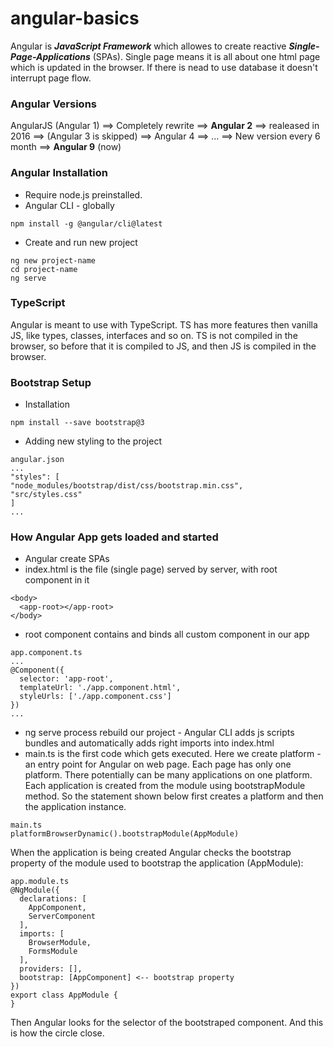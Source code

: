 # angular-basics

Angular is ***JavaScript Framework*** which allowes to create reactive ***Single-Page-Applications*** (SPAs). Single page means it is all about one html page which is updated in the browser. If there is nead to use database it doesn't interrupt page flow.  

### Angular Versions 

 AngularJS (Angular 1) ==> Completely rewrite ==>
 **Angular 2** ==> realeased in 2016 ==> (Angular 3 is skipped) ==>
 Angular 4 ==> ... ==> New version every 6 month ==>
 **Angular 9** (now)

### Angular Installation 

* Require node.js preinstalled.
* Angular CLI - globally 
```
npm install -g @angular/cli@latest 
```
* Create and run new project 
```
ng new project-name
cd project-name
ng serve 
```

### TypeScript

Angular is meant to use with TypeScript. TS has more features then vanilla JS, like 
types, classes, interfaces and so on. TS is not compiled in the browser, so before that it is 
compiled to JS, and then JS is compiled in the browser.

### Bootstrap Setup

* Installation 
```
npm install --save bootstrap@3 
```
* Adding new styling to the project
```
angular.json 
...
"styles": [
"node_modules/bootstrap/dist/css/bootstrap.min.css",
"src/styles.css"
]
...
```
### How Angular App gets loaded and started 
* Angular create SPAs
* index.html is the file (single page) served by server, with root component in it
```
<body>
  <app-root></app-root>
</body>
```
* root component contains and binds all custom component in our app 
```
app.component.ts 
...
@Component({
  selector: 'app-root',
  templateUrl: './app.component.html',
  styleUrls: ['./app.component.css']
})
...
```
* ng serve process rebuild our project - Angular CLI adds js scripts bundles and automatically adds right imports into index.html
* main.ts is the first code which gets executed. Here we create platform - an entry point for Angular on web page. Each page has only one platform. There potentially can be many applications on one platform. Each application is created from the module using bootstrapModule method. So the statement shown below first creates a platform and then the application instance. 
```
main.ts
platformBrowserDynamic().bootstrapModule(AppModule)
```
When the application is being created Angular checks the bootstrap property of the module used to bootstrap the application (AppModule):
```
app.module.ts 
@NgModule({
  declarations: [
    AppComponent,
    ServerComponent
  ],
  imports: [
    BrowserModule,
    FormsModule
  ],
  providers: [],
  bootstrap: [AppComponent] <-- bootstrap property 
})
export class AppModule {
}
```
Then Angular looks for the selector of the bootstraped component. And this is how the circle close. 










